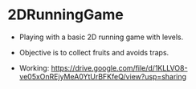 # 2DRunningGame
- Playing with a basic 2D running game with levels.
- Objective is to collect fruits and avoids traps.

- Working: https://drive.google.com/file/d/1KLLVO8-ve05xOnREjyMeA0YtUrBFKfeQ/view?usp=sharing
